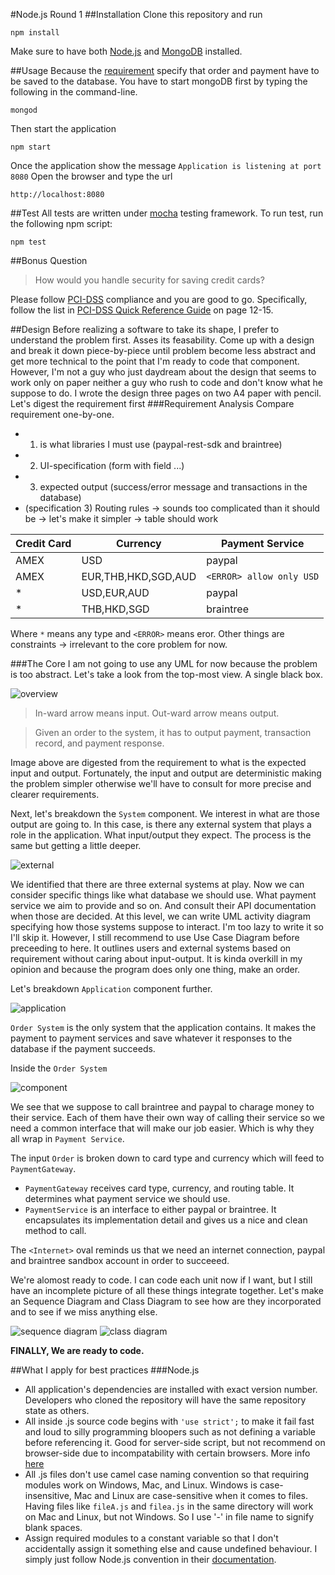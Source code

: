 #Node.js Round 1
##Installation
Clone this repository and run
```bashp
npm install
```
Make sure to have both [Node.js](https://nodejs.org/en/) and [MongoDB](https://www.mongodb.com/download-center?jmp=nav#community) installed.

##Usage
Because the [requirement](https://github.com/HQInterview/Nodejs-Round1#requirements) specify that order and payment have to be saved to the database.
You have to start mongoDB first by typing the following in the command-line.
```bashp
mongod
```

Then start the application
```bashp
npm start
```

Once the application show the message ``Application is listening at port 8080``
Open the browser and type the url
```
http://localhost:8080
```

##Test
All tests are written under [mocha](https://github.com/mochajs/mocha) testing framework.
To run test, run the following npm script:
```bashp
npm test
```

##Bonus Question
> How would you handle security for saving credit cards?

Please follow [PCI-DSS](https://en.wikipedia.org/wiki/Payment_Card_Industry_Data_Security_Standard) compliance and you are good to go.
Specifically, follow the list in [PCI-DSS Quick Reference Guide](https://www.pcisecuritystandards.org/documents/PCI%20SSC%20Quick%20Reference%20Guide.pdf) on page 12-15.

##Design
Before realizing a software to take its shape, I prefer to understand the problem first.
Asses its feasability.
Come up with a design and break it down piece-by-piece until problem become less abstract and get more technical to the point that I'm ready to code that component.
However, I'm not a guy who just daydream about the design that seems to work only on paper neither a guy who rush to code and don't know what he suppose to do.
I wrote the design three pages on two A4 paper with pencil.
Let's digest the requirement first
###Requirement Analysis
Compare requirement one-by-one.
* 1. is what libraries I must use (paypal-rest-sdk and braintree)
* 2. UI-specification (form with field ...)
* 3. expected output (success/error message and transactions in the database)
* (specification 3) Routing rules -> sounds too complicated than it should be -> let's make it simpler -> table should work

| Credit Card | Currency            | Payment Service          |
|-------------|---------------------|--------------------------|
| AMEX        | USD                 | paypal                   |
| AMEX        | EUR,THB,HKD,SGD,AUD | `<ERROR> allow only USD` |
| *           | USD,EUR,AUD         | paypal                   |
| *           | THB,HKD,SGD         | braintree                |

Where `*` means any type and `<ERROR>` means eror.
Other things are constraints -> irrelevant to the core problem for now.

###The Core
I am not going to use any UML for now because the problem is too abstract.
Let's take a look from the top-most view.
A single black box.

![overview](http://imgh.us/app.svg)

>In-ward arrow means input.
>Out-ward arrow means output.

>Given an order to the system, it has to output payment, transaction record, and payment response.

Image above are digested from the requirement to what is the expected input and output.
Fortunately, the input and output are deterministic making the problem simpler otherwise we'll have to consult for more precise and clearer requirements.

Next, let's breakdown the `System` component.
We interest in what are those output are going to.
In this case, is there any external system that plays a role in the application.
What input/output they expect.
The process is the same but getting a little deeper.

![external](http://imgh.us/external_2.svg)

We identified that there are three external systems at play.
Now we can consider specific things like what database we should use.
What payment service we aim to provide and so on.
And consult their API documentation when those are decided.
At this level, we can write UML activity diagram specifying how those systems suppose to interact.
I'm too lazy to write it so I'll skip it.
However, I still recommend to use Use Case Diagram before preceeding to here.
It outlines users and external systems based on requirement without caring about input-output.
It is kinda overkill in my opinion and because the program does only one thing, make an order.

Let's breakdown ``Application`` component further.

![application](http://imgh.us/application.svg)

``Order System`` is the only system that the application contains.
It makes the payment to payment services and save whatever it responses to the database if the payment succeeds.

Inside the ``Order System``

![component](http://imgh.us/component_1.svg)

We see that we suppose to call braintree and paypal to charage money to their service.
Each of them have their own way of calling their service so we need a common interface that will make our job easier.
Which is why they all wrap in ``Payment Service``.

The input ``Order`` is broken down to card type and currency which will feed to ``PaymentGateway``.

* ``PaymentGateway`` receives card type, currency, and routing table.
It determines what payment service we should use.
* ``PaymentService`` is an interface to either paypal or braintree.
It encapsulates its implementation detail and gives us a nice and clean method to call.

The ``<Internet>`` oval reminds us that we need an internet connection, paypal and braintree sandbox account in order to succeeed.

We're alomost ready to code.
I can code each unit now if I want, but I still have an incomplete picture of all these things integrate together.
Let's make an Sequence Diagram and Class Diagram to see how are they incorporated and to see if we miss anything else.

![sequence diagram](http://imgh.us/Make_an_Order.png)
![class diagram](http://imgh.us/Order_3.png)

**FINALLY, We are ready to code.**

##What I apply for best practices
###Node.js
* All application's dependencies are installed with exact version number. Developers who cloned the repository will have the same repository state as others.
* All inside .js source code begins with ``'use strict';`` to make it fail fast and loud to silly programming bloopers such as not defining a variable before referencing it.
Good for server-side script, but not recommend on browser-side due to incompatability with certain browsers.
More info [here](http://stackoverflow.com/questions/1335851/what-does-use-strict-do-in-javascript-and-what-is-the-reasoning-behind-it)
* All .js files don't use camel case naming convention so that requiring modules work on Windows, Mac, and Linux.
Windows is case-insensitive, Mac and Linux are case-sensitive when it comes to files.
Having files like ``fileA.js`` and ``filea.js`` in the same directory will work on Mac and Linux, but not Windows.
So I use '-' in file name to signify blank spaces.
* Assign required modules to a constant variable so that I don't accidentally assign it something else and cause undefined behaviour.
I simply just follow Node.js convention in their [documentation](https://nodejs.org/api/cluster.html#cluster_cluster).

